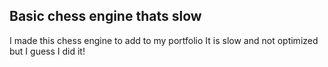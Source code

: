## Basic chess engine thats slow

I made this chess engine to add to my portfolio
It is slow and not optimized but I guess I did it!
